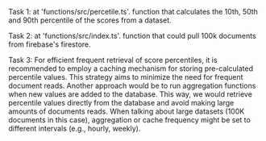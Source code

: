 Task 1:
at 'functions/src/percetile.ts'.
function that calculates the 10th, 50th and 90th percentile of the scores from a dataset.

Task 2:
at 'functions/src/index.ts'.
function that could pull 100k documents from firebase's firestore.

Task 3:
For efficient frequent retrieval of score percentiles, it is recommended to employ a caching mechanism for storing pre-calculated percentile values. This strategy aims to minimize the need for frequent document reads.
Another approach would be to run aggregation functions when new values are added to the database. This way, we would retrieve percentile values directly from the database and avoid making large amounts of documents reads.
When talking about large datasets (100K documents in this case), aggregation or cache frequency might be set to different intervals (e.g., hourly, weekly).
